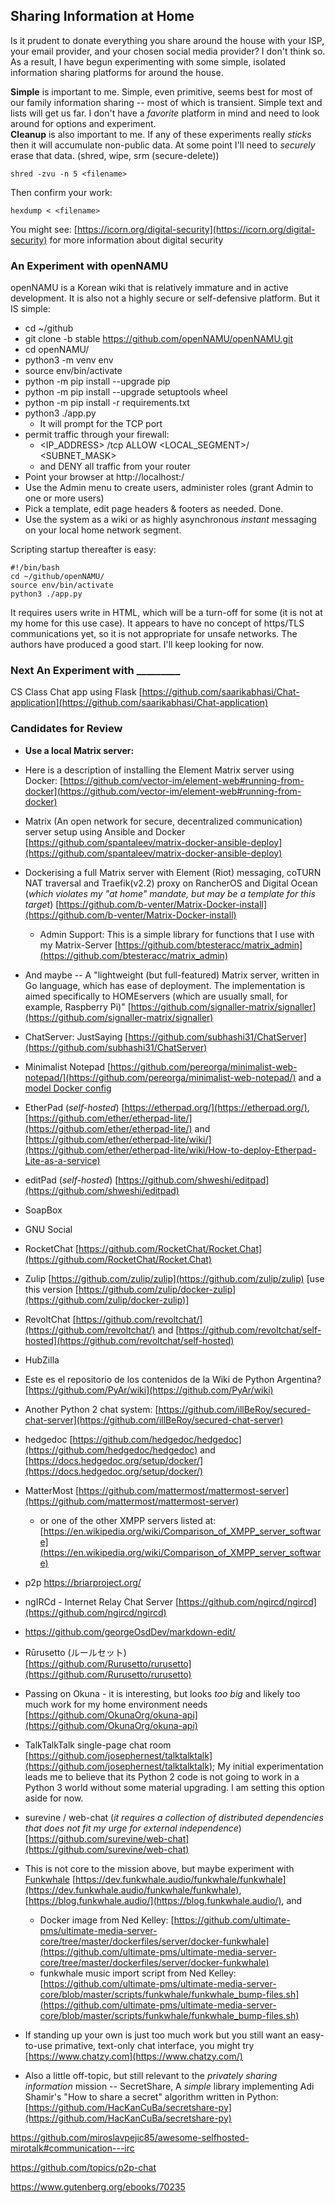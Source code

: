 ## Sharing Information at Home  
Is it prudent to donate everything you share around the house with your ISP, your email provider, and your chosen social media provider?  I don't think so.  As a result, I have begun experimenting with some simple, isolated information sharing platforms for around the house.  

**Simple** is important to me.  Simple, even primitive, seems best for most of our family information sharing -- most of which is transient.  Simple text and lists will get us far.  I don't have a *favorite* platform in mind and need to look around for options and experiment.  
**Cleanup** is also important to me.  If any of these experiments really *sticks* then it will accumulate non-public data.  At some point I'll need to *securely* erase that data.  (shred, wipe, srm (secure-delete))  
```terminal
shred -zvu -n 5 <filename>
```
Then confirm your work:  
```terminal
hexdump < <filename>
```
You might see: [https://icorn.org/digital-security](https://icorn.org/digital-security) for more information about digital security  


### An Experiment with openNAMU  
openNAMU is a Korean wiki that is relatively immature and in active development.  It is also not a highly secure or self-defensive platform.  But it IS simple:  

* cd ~/github  
* git clone -b stable https://github.com/openNAMU/openNAMU.git  
* cd openNAMU/  
* python3 -m venv env  
* source env/bin/activate  
* python -m pip install --upgrade pip  
* python -m pip install --upgrade setuptools wheel  
* python -m pip install -r requirements.txt  
* python3 ./app.py  
    * It will prompt for the TCP port
* permit traffic through your firewall:  
    * <IP_ADDRESS> <port>/tcp ALLOW <LOCAL_SEGMENT>/ <SUBNET_MASK>  
    * and DENY all traffic from your router  
* Point your browser at http://localhost:<port>/  
* Use the Admin menu to create users, administer roles (grant Admin to one or more users)  
* Pick a template, edit page headers & footers as needed.
Done.  
* Use the system as a wiki or as highly asynchronous *instant* messaging on your local home network segment.  

Scripting startup thereafter is easy:
```terminal
#!/bin/bash 
cd ~/github/openNAMU/
source env/bin/activate
python3 ./app.py
```
It requires users write in HTML, which will be a turn-off for some (it is not at my home for this use case).  It appears to have no concept of https/TLS communications yet, so it is not appropriate for unsafe networks.  The authors have produced a good start.  I'll keep looking for now.  


### Next An Experiment with _________  
CS Class Chat app using Flask
[https://github.com/saarikabhasi/Chat-application](https://github.com/saarikabhasi/Chat-application)  


### Candidates for Review  
* **Use a local Matrix server:**  
* Here is a description of installing the Element Matrix server using Docker: [https://github.com/vector-im/element-web#running-from-docker](https://github.com/vector-im/element-web#running-from-docker)  
* Matrix (An open network for secure, decentralized communication) server setup using Ansible and Docker [https://github.com/spantaleev/matrix-docker-ansible-deploy](https://github.com/spantaleev/matrix-docker-ansible-deploy)  
* Dockerising a full Matrix server with Element (Riot) messaging, coTURN NAT traversal and Traefik(v2.2) proxy on RancherOS and Digital Ocean (*which violates my "at home" mandate, but may be a template for this target*) [https://github.com/b-venter/Matrix-Docker-install](https://github.com/b-venter/Matrix-Docker-install)  
  * Admin Support: This is a simple library for functions that I use with my Matrix-Server [https://github.com/btesteracc/matrix_admin](https://github.com/btesteracc/matrix_admin)  
* And maybe -- A "lightweight (but full-featured) Matrix server, written in Go language, which has ease of deployment. The implementation is aimed specifically to HOMEservers (which are usually small, for example, Raspberry Pi)" [https://github.com/signaller-matrix/signaller](https://github.com/signaller-matrix/signaller)  

* ChatServer: JustSaying [https://github.com/subhashi31/ChatServer](https://github.com/subhashi31/ChatServer)  
* Minimalist Notepad [https://github.com/pereorga/minimalist-web-notepad/](https://github.com/pereorga/minimalist-web-notepad/) and a [model Docker config](https://github.com/pereorga/docker-php-test)  
* EtherPad (*self-hosted*) [https://etherpad.org/](https://etherpad.org/),  [https://github.com/ether/etherpad-lite/](https://github.com/ether/etherpad-lite/) and [https://github.com/ether/etherpad-lite/wiki/](https://github.com/ether/etherpad-lite/wiki/How-to-deploy-Etherpad-Lite-as-a-service)  
* editPad (*self-hosted*) [https://github.com/shweshi/editpad](https://github.com/shweshi/editpad)  
* SoapBox  
* GNU Social  
* RocketChat [https://github.com/RocketChat/Rocket.Chat](https://github.com/RocketChat/Rocket.Chat)  
* Zulip [https://github.com/zulip/zulip](https://github.com/zulip/zulip) [use this version [https://github.com/zulip/docker-zulip](https://github.com/zulip/docker-zulip)]  
* RevoltChat [https://github.com/revoltchat/](https://github.com/revoltchat/) and [https://github.com/revoltchat/self-hosted](https://github.com/revoltchat/self-hosted)  
* HubZilla 
* Este es el repositorio de los contenidos de la Wiki de Python Argentina? [https://github.com/PyAr/wiki](https://github.com/PyAr/wiki)  
* Another Python 2 chat system: [https://github.com/illBeRoy/secured-chat-server](https://github.com/illBeRoy/secured-chat-server)  
* hedgedoc [https://github.com/hedgedoc/hedgedoc](https://github.com/hedgedoc/hedgedoc) and [https://docs.hedgedoc.org/setup/docker/](https://docs.hedgedoc.org/setup/docker/)  
* MatterMost [https://github.com/mattermost/mattermost-server](https://github.com/mattermost/mattermost-server)  
  * or one of the other XMPP servers listed at: [https://en.wikipedia.org/wiki/Comparison_of_XMPP_server_software](https://en.wikipedia.org/wiki/Comparison_of_XMPP_server_software)  
* p2p https://briarproject.org/  
* ngIRCd - Internet Relay Chat Server [https://github.com/ngircd/ngircd](https://github.com/ngircd/ngircd)  
* https://github.com/georgeOsdDev/markdown-edit/  


* Rūrusetto (ルールセット)  
[https://github.com/Rurusetto/rurusetto](https://github.com/Rurusetto/rurusetto)  
* Passing on Okuna - it is interesting, but looks *too big* and likely too much work for my home environment needs [https://github.com/OkunaOrg/okuna-api](https://github.com/OkunaOrg/okuna-api)  
* TalkTalkTalk single-page chat room [https://github.com/josephernest/talktalktalk](https://github.com/josephernest/talktalktalk); My initial experimentation leads me to believe that its Python 2 code is not going to work in a Python 3 world without some material upgrading.  I am setting this option aside for now.  
* surevine / web-chat (*it requires a collection of distributed dependencies that does not fit my urge for external independence*) [https://github.com/surevine/web-chat](https://github.com/surevine/web-chat)  

* This is not core to the mission above, but maybe experiment with [Funkwhale](https://funkwhale.audio/) [https://dev.funkwhale.audio/funkwhale/funkwhale](https://dev.funkwhale.audio/funkwhale/funkwhale), [https://blog.funkwhale.audio/](https://blog.funkwhale.audio/), and   
  * Docker image from Ned Kelley: [https://github.com/ultimate-pms/ultimate-media-server-core/tree/master/dockerfiles/server/docker-funkwhale](https://github.com/ultimate-pms/ultimate-media-server-core/tree/master/dockerfiles/server/docker-funkwhale)  
  *  funkwhale music import script from Ned Kelley: [https://github.com/ultimate-pms/ultimate-media-server-core/blob/master/scripts/funkwhale/funkwhale_bump-files.sh](https://github.com/ultimate-pms/ultimate-media-server-core/blob/master/scripts/funkwhale/funkwhale_bump-files.sh)  

* If standing up your own is just too much work but you still want an easy-to-use primative, text-only chat interface, you might try [https://www.chatzy.com](https://www.chatzy.com/)  

* Also a little off-topic, but still relevant to the *privately sharing information* mission -- SecretShare, A *simple* library implementing Adi Shamir's "How to share a secret" algorithm written in Python: [https://github.com/HacKanCuBa/secretshare-py](https://github.com/HacKanCuBa/secretshare-py)  

https://github.com/miroslavpejic85/awesome-selfhosted-mirotalk#communication---irc  

https://github.com/topics/p2p-chat  

https://www.gutenberg.org/ebooks/70235  
